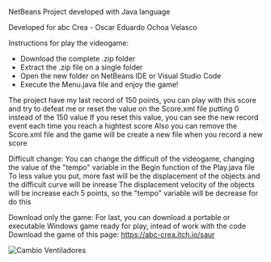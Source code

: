   NetBeans Project developed with Java language
  
  Developed for abc Crea - Oscar Eduardo Ochoa Velasco

  Instructions for play the videogame:
  - Download the complete .zip folder
  - Extract the .zip file on a single folder
  - Open the new folder on NetBeans IDE or Visual Studio Code
  - Execute the Menu.java file and enjoy the game!

  The project have my last record of 150 points, you can play with this score and try to defeat me or reset the value on the Score.xml file putting 0 instead of the 150 value
  If you reset this value, you can see the new record event each time you reach a hightest score
  Also you can remove the Score.xml file and the game will be create a new file when you record a new score

  Difficult change:
  You can change the difficult of the videogame, changing the value of the "tempo" variable in the Begin function of the Play.java file
  To less value you put, more fast will be the displacement of the objects and the difficult curve will be inrease
  The displacement velocity of the objects will be increase each 5 points, so the "tempo" variable will be decrease for do this

  Download only the game:
  For last, you can download a portable or executable Windows game ready for play, intead of work with the code
  Download the game of this page: https://abc-crea.itch.io/saur

  
![Cambio Ventiladores](https://github.com/abcCrea/Saur-Java-Videogame/assets/144490810/67b7b74f-3ab5-4e6c-bad8-9f22d7d6accb)
